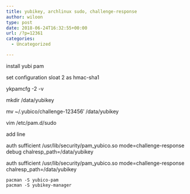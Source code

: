 ```yaml
---
title: yubikey, archlinux sudo, challenge-response
author: wiloon
type: post
date: 2018-06-24T16:32:55+00:00
url: /?p=12361
categories:
  - Uncategorized

---
```

install yubi pam
  
set configuration sloat 2 as hmac-sha1
  
ykpamcfg -2 -v
  
mkdir /data/yubikey
  
mv ~/.yubico/challenge-123456&#8242; /data/yubikey
  
vim /etc/pam.d/sudo
  
add line
  
auth sufficient /usr/lib/security/pam\_yubico.so mode=challenge-response debug chalresp\_path=/data/yubikey
  
auth sufficient /usr/lib/security/pam\_yubico.so mode=challenge-response chalresp\_path=/data/yubikey

<pre><code class="language-bash line-numbers">pacman -S yubico-pam
pacman -S yubikey-manager
</code></pre>